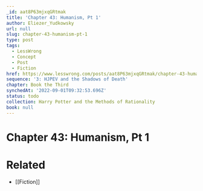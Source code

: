 ```yaml
---
_id: aat8P63mjxqGRtmak
title: 'Chapter 43: Humanism, Pt 1'
author: Eliezer_Yudkowsky
url: null
slug: chapter-43-humanism-pt-1
type: post
tags:
  - LessWrong
  - Concept
  - Post
  - Fiction
href: https://www.lesswrong.com/posts/aat8P63mjxqGRtmak/chapter-43-humanism-pt-1
sequence: '3: HJPEV and the Shadows of Death'
chapter: Book the Third
synchedAt: '2022-09-01T09:32:53.696Z'
status: todo
collection: Harry Potter and the Methods of Rationality
book: null
---
```


# Chapter 43: Humanism, Pt 1


# Related

- [[Fiction]]